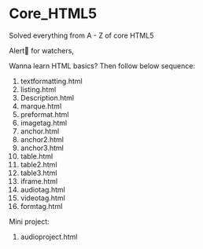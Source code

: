 # Core_HTML5
Solved everything from A - Z of core HTML5

Alert🚨 for watchers,

Wanna learn HTML basics? Then follow below sequence:

1. textformatting.html
2. listing.html
3. Description.html
4. marque.html
5. preformat.html
6. imagetag.html
7. anchor.html
8. anchor2.html
9. anchor3.html
10. table.html
11. table2.html
12. table3.html
13. iframe.html
14. audiotag.html
15. videotag.html
16. formtag.html

Mini project:
1. audioproject.html


